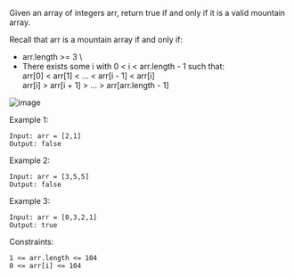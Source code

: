 Given an array of integers arr, return true if and only if it is a valid mountain array.

Recall that arr is a mountain array if and only if:

* arr.length >= 3 \
* There exists some i with 0 < i < arr.length - 1 such that: \
 arr[0] < arr[1] < ... < arr[i - 1] < arr[i] \
 arr[i] > arr[i + 1] > ... > arr[arr.length - 1]

 ![image](https://user-images.githubusercontent.com/86098096/175828047-b03bcfbc-87a6-41b8-8f2a-b4edeb12c4a1.png)


Example 1:
```
Input: arr = [2,1]
Output: false
```
Example 2:
```
Input: arr = [3,5,5]
Output: false
```
Example 3:
```
Input: arr = [0,3,2,1]
Output: true
 ```

Constraints:
```
1 <= arr.length <= 104
0 <= arr[i] <= 104
```
